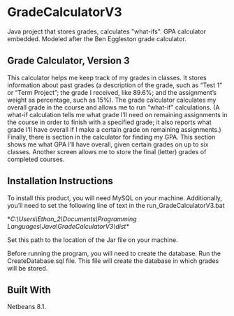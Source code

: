 # GradeCalculatorV3
Java project that stores grades, calculates "what-ifs". GPA calculator embedded. Modeled after the Ben Eggleston grade calculator.


## Grade Calculator, Version 3

This calculator helps me keep track of my grades in classes. It stores information about past grades (a description of the grade, such as “Test 1” or “Term Project”; the grade I received, like 89.6%; and the assignment’s weight as percentage, such as 15%). The grade calculator calculates my overall grade in the course and allows me to run “what-if” calculations. (A what-if calculation tells me what grade I’ll need on remaining assignments in the course in order to finish with a specified grade; it also reports what grade I’ll have overall if I make a certain grade on remaining assignments.) Finally, there is section in the calculator for finding my GPA. This section shows me what GPA I’ll have overall, given certain grades on up to six classes. Another screen allows me to store the final (letter) grades of completed courses.


## Installation Instructions

To install this product, you will need MySQL on your machine. Additionally, you’ll need to set the following line of text in the run_GradeCalculatorV3.bat 

**C:\Users\Ethan_2\Documents\Programming Languages\Java\GradeCalculatorV3\dist\**

Set this path to the location of the Jar file on your machine. 

Before running the program, you will need to create the database. Run the CreateDatabase.sql file. This file will create the database in which grades will be stored.


## Built With
Netbeans 8.1.


